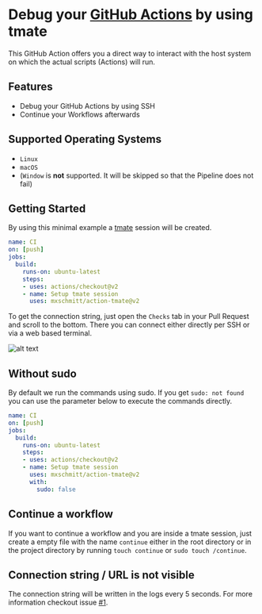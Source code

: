 # Debug your [GitHub Actions](https://github.com/features/actions) by using tmate

This GitHub Action offers you a direct way to interact with the host system on which the actual scripts (Actions) will run.

## Features

- Debug your GitHub Actions by using SSH
- Continue your Workflows afterwards

## Supported Operating Systems

- `Linux`
- `macOS`
- (`Window` is **not** supported. It will be skipped so that the Pipeline does not fail)

## Getting Started

By using this minimal example a [tmate](https://tmate.io) session will be created.

```yaml
name: CI
on: [push]
jobs:
  build:
    runs-on: ubuntu-latest
    steps:
    - uses: actions/checkout@v2
    - name: Setup tmate session
      uses: mxschmitt/action-tmate@v2
```

To get the connection string, just open the `Checks` tab in your Pull Request and scroll to the bottom. There you can connect either directly per SSH or via a web based terminal.

![alt text](./docs/checks-tab.png "Logo Title Text 1")

## Without sudo

By default we run the commands using sudo. If you get `sudo: not found` you can use the parameter below to execute the commands directly.

```yaml
name: CI
on: [push]
jobs:
  build:
    runs-on: ubuntu-latest
    steps:
    - uses: actions/checkout@v2
    - name: Setup tmate session
      uses: mxschmitt/action-tmate@v2
      with:
        sudo: false
```

## Continue a workflow

If you want to continue a workflow and you are inside a tmate session, just create a empty file with the name `continue` either in the root directory or in the project directory by running `touch continue` or `sudo touch /continue`.

## Connection string / URL is not visible

The connection string will be written in the logs every 5 seconds. For more information checkout issue [#1](https://github.com/mxschmitt/action-tmate/issues/1).
